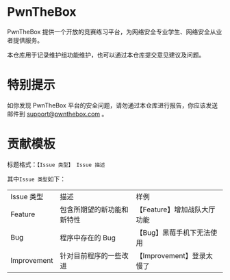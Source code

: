 # PwnTheBox
PwnTheBox 提供一个开放的竞赛练习平台，为网络安全专业学生、网络安全从业者提供服务。

本仓库用于记录维护组功能维护，也可以通过本仓库提交意见建议及问题。

# 特别提示
如你发现 PwnTheBox 平台的安全问题，请勿通过本仓库进行报告，你应该发送邮件到 support@pwnthebox.com 。

# 贡献模板
标题格式：`【Issue 类型】 Issue 描述`

其中`Issue 类型`如下：
<table>
  <tr>
    <td>Issue 类型</td>
    <td>描述</td>
    <td>样例</td>
  </tr>
  <tr>
    <td>Feature</td>
    <td>包含所期望的新功能和新特性</td>
    <td>【Feature】增加战队大厅功能</td>
  </tr>
  <tr>
    <td>Bug</td>
    <td>程序中存在的 Bug</td>
    <td>【Bug】黑莓手机下无法使用</td>
  </tr>
  <tr>
    <td>Improvement</td>
    <td>针对目前程序的一些改进</td>
    <td>【Improvement】登录太慢了</td>
  </tr>
</table>
